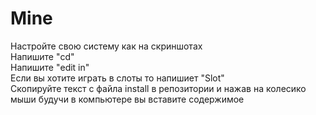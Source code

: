 # Mine
Настройте свою систему как на скриншотах   
Напишите "cd"  
Напишите "edit in"    
Если вы хотите играть в слоты то напишиет "Slot"  
Скопируйте текст c файла install в репозитории и нажав на колесико мыши будучи в компьютере вы вставите содержимое
